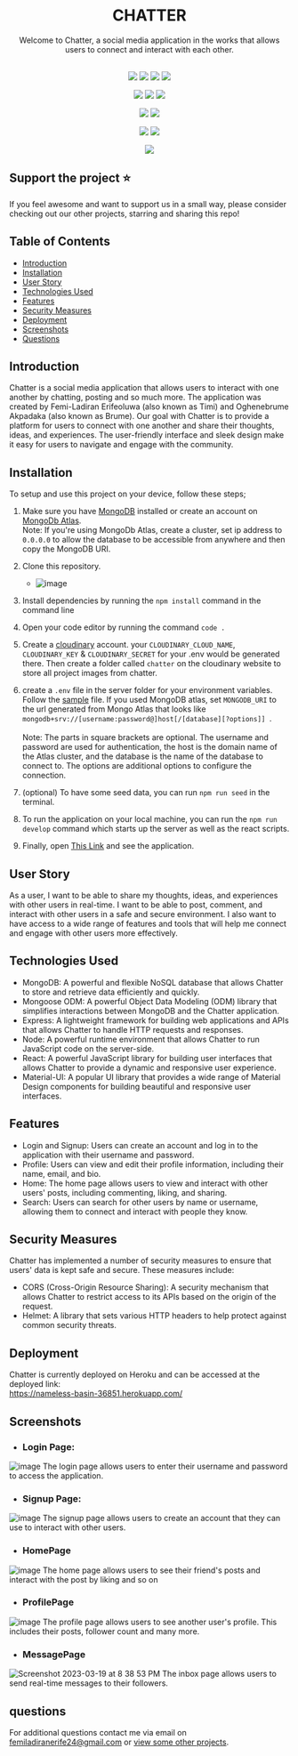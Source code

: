 <h1 align="center">CHATTER</h1>
<div align="center">
Welcome to Chatter, a social media application in the works that allows users to connect and interact with each other. 

</div> <br>

<p align="center">
 <img src="https://img.shields.io/badge/License-MIT-yellow.svg?style=for-the-badge&logo=mit&logoColor=white""/>
 <img src="https://img.shields.io/badge/NPM-%23000000.svg?style=for-the-badge&logo=npm&logoColor=white"/>
 <img src="https://img.shields.io/badge/node.js-6DA55F?style=for-the-badge&logo=node.js&logoColor=white"/>
 <img src="https://img.shields.io/badge/MongoDB-%234ea94b.svg?style=for-the-badge&logo=mongodb&logoColor=white"/>
</p>
<p align="center">
 <img src ="https://img.shields.io/badge/express.js-%23404d59.svg?style=for-the-badge&logo=express&logoColor=%2361DAFB"/>
 <img src ="https://img.shields.io/badge/Mongoose-Mongoose-red?style=for-the-badge&logo=mongoose&logoColor=%2361DAFB"/>
 <img src="https://img.shields.io/badge/Nodemon-Nodemon-green?style=for-the-badge&logo=nodemon&logoColor=%2361DAFB">
</p>
<p align="center">
 <img src ="https://img.shields.io/badge/API-REST%20API-orange?style=for-the-badge&logo=rest&logoColor=%2361DAFB"/>
 <img src="https://img.shields.io/badge/Insomnia-5849be?style=for-the-badge&logo=Insomnia&logoColor=white"/>
</p>

<p align="center">
 <img src="https://img.shields.io/badge/Postman-FF6C37?style=for-the-badge&logo=Postman&logoColor=white"/>
 <img src="https://img.shields.io/badge/react-%2320232a.svg?style=for-the-badge&logo=react&logoColor=%2361DAFB"/>
</p>

<p align="center">
 <img src="https://img.shields.io/badge/redux-%23593d88.svg?style=for-the-badge&logo=redux&logoColor=white"/>
</p>

## Support the project ⭐
If you feel awesome and want to support us in a small way, please consider checking out our other projects, starring and sharing this repo!

## Table of Contents
- [Introduction](#introduction)
- [Installation](#installation)
- [User Story](#user-story)
- [Technologies Used](#technologies-used)
- [Features](#features)
- [Security Measures](#security-measures)
- [Deployment](#deployment)
- [Screenshots](#screenshots)
- [Questions](#questions)

## Introduction
  Chatter is a social media application that allows users to interact with one another by chatting, posting and so much more. The application was created by Femi-Ladiran Erifeoluwa (also known as Timi) and Oghenebrume Akpadaka (also known as Brume).
  Our goal with Chatter is to provide a platform for users to connect with one another and share their thoughts, ideas, and experiences. The user-friendly interface and sleek design make it easy for users to navigate and engage with the community.

## Installation
  To setup and use this project on your device, follow these steps;
  1. Make sure you have [MongoDB](https://www.mongodb.com/docs/manual/installation/) installed or create an account on [MongoDb Atlas](https://www.mongodb.com/cloud/atlas/register?utm_content=rlsavisitor&utm_source=google&utm_campaign=search_gs_pl_evergreen_atlas_core_retarget-brand_gic-null_amers-us-ca_ps-all_desktop_eng_lead&utm_term=cloud%20mongodb%20atlas&utm_medium=cpc_paid_search&utm_ad=e&utm_ad_campaign_id=14291004479&adgroup=128837427307&cq_cmp=14291004479&gclid=CjwKCAiA2rOeBhAsEiwA2Pl7Q8gWedkZEkE_3UVhWbNLQDxsTq_ybqDnpdLVh2cHMN3tWNTCTomjYBoCHvgQAvD_BwE). 
   <br>Note: If you're using MongoDb Atlas, create a cluster, set ip address to `0.0.0.0` to allow the database to be accessible from anywhere and then copy the MongoDB URI.
  2. Clone this repository.
     - ![image](https://user-images.githubusercontent.com/104241247/213948144-81da9a6f-736e-46be-b561-d508cf4e91d6.png)
  3. Install dependencies by running the `npm install` command in the command line
  
  4. Open your code editor by running the command `code .`
  
  5. Create a [cloudinary](https://cloudinary.com/) account. your `CLOUDINARY_CLOUD_NAME`, `CLOUDINARY_KEY` & `CLOUDINARY_SECRET` for your .env would be generated there. Then create a folder called `chatter` on the cloudinary website to store all project images from chatter.
  
  6. create a `.env` file in the server folder for your environment variables. Follow the [sample](https://github.com/FOR-TIMI/chatter/blob/main/server/.env.sample) file. If you used MongoDB atlas, set `MONGODB_URI` to the url generated from Mongo Atlas that looks like `mongodb+srv://[username:password@]host[/[database][?options]]
`. <br><br>
 Note: The parts in square brackets are optional. The username and password are used for authentication, the host is the domain name of the Atlas cluster, and the database is the name of the database to connect to. The options are additional options to configure the connection.
 7. (optional) To have some seed data, you can run `npm run seed` in the terminal.
 8. To run the application on your local machine, you can run the `npm run develop` command which starts up the server as well as the react scripts.
 9. Finally, open [This Link](http://localhost:3000/) and see the application.


  
## User Story
  As a user, I want to be able to share my thoughts, ideas, and experiences with other users in real-time. 
  I want to be able to post, comment, and interact with other users in a safe and secure environment. 
  I also want to have access to a wide range of features and tools that will help me connect and engage with other users more effectively.

## Technologies Used
- MongoDB: A powerful and flexible NoSQL database that allows Chatter to store and retrieve data efficiently and quickly.
- Mongoose ODM: A powerful Object Data Modeling (ODM) library that simplifies interactions between MongoDB and the Chatter application.
- Express: A lightweight framework for building web applications and APIs that allows Chatter to handle HTTP requests and responses.
- Node: A powerful runtime environment that allows Chatter to run JavaScript code on the server-side.
- React: A powerful JavaScript library for building user interfaces that allows Chatter to provide a dynamic and responsive user experience.
- Material-UI: A popular UI library that provides a wide range of Material Design components for building beautiful and responsive user interfaces.

## Features
- Login and Signup: Users can create an account and log in to the application with their username and password.
- Profile: Users can view and edit their profile information, including their name, email, and bio.
- Home: The home page allows users to view and interact with other users' posts, including commenting, liking, and sharing.
- Search: Users can search for other users by name or username, allowing them to connect and interact with people they know.

   
## Security Measures
Chatter has implemented a number of security measures to ensure that users' data is kept safe and secure. These measures include:
 - CORS (Cross-Origin Resource Sharing): A security mechanism that allows Chatter to restrict access to its APIs based on the origin of the request.
 - Helmet: A library that sets various HTTP headers to help protect against common security threats.


## Deployment
Chatter is currently deployed on Heroku and can be accessed at the deployed link: <br> https://nameless-basin-36851.herokuapp.com/

## Screenshots
  - ### Login Page: 
   ![image](https://user-images.githubusercontent.com/104241247/211673290-b26544d6-38a7-4645-a8ab-865ab791bfd6.png)
   The login page allows users to enter their username and password to access the application.

  - ### Signup Page:
  ![image](https://user-images.githubusercontent.com/104241247/211673425-f61f7591-b805-4df2-9612-a27838fd6a66.png)
   The signup page allows users to create an account that they can use to interact with other users.

  - ### HomePage
  ![image](https://user-images.githubusercontent.com/104241247/211663467-157eee0a-4d07-4fa6-9c77-051ddee65443.png)
   The home page allows users to see their friend's posts and interact with the post by liking and so on
  - ### ProfilePage
  ![image](https://user-images.githubusercontent.com/104241247/211663684-75459c57-2440-479e-a4fc-9c2886b9f079.png)
  The profile page allows users to see another user's profile. This includes their posts, follower count and many more.
  
  - ### MessagePage
   ![Screenshot 2023-03-19 at 8 38 53 PM](https://user-images.githubusercontent.com/104241247/226221419-631bd302-ebc0-4ca2-b052-d94a4ed967ec.png)
   The inbox page allows users to send real-time messages to their followers.




## questions
For additional questions contact me via email on [femiladiranerife24@gmail.com](mailto:femiladiranerife24@gmail.com) or [view some other projects](https://github.com/FOR-TIMI/).
